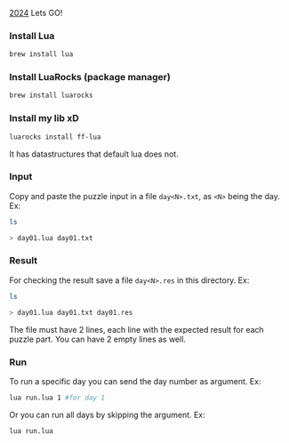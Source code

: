 [2024](https://adventofcode.com/2024) Lets GO!

### Install Lua

```sh
brew install lua
```

### Install LuaRocks (package manager)

```sh
brew install luarocks
```

### Install my lib xD

```sh
luarocks install ff-lua
```

It has datastructures that default lua does not.

### Input

Copy and paste the puzzle input in a file `day<N>.txt`, as `<N>` being the day.
Ex:

```sh
ls

> day01.lua day01.txt

```

### Result

For checking the result save a file `day<N>.res` in this directory.
Ex:

```sh
ls

> day01.lua day01.txt day01.res

```

The file must have 2 lines, each line with the expected result for each puzzle part. You can have 2 empty lines as well.

### Run

To run a specific day you can send the day number as argument.
Ex:
```sh
lua run.lua 1 #for day 1
```

Or you can run all days by skipping the argument.
Ex:
```sh
lua run.lua
```

